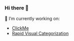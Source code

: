 ### Hi there 👋

🔭 I’m currently working on:
- [ClickMe](https://clickme.clps.brown.edu/)
- [Rapid Visual Categorization](https://rvis.clps.brown.edu/)
